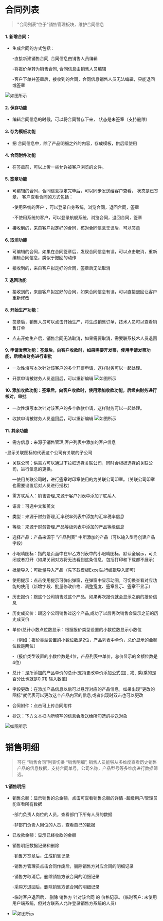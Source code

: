 # 合同列表

> "合同列表“位于"销售管理板块，维护合同信息

#### 1. 新增合同：
* 生成合同的方式包括：

  -直接新建销售合同,  合同信息由销售人员编辑

  -将报价单转为销售合同,  合同信息由销售人员编辑

  -客户下单并签章后，接收到的合同，合同信息销售人员无法编辑，只能退回或签章

![如图所示](../file/htlb.png)

#### 2. 保存功能
* 编辑合同信息的时候，可以将合同暂存下来， 状态是未签章（支持删除）




#### 3. 存为模板功能
* 把 合同信息中，除了产品明细之外的内容，存成模板，供后续使用

#### 4. 合同附件功能
* 在签章前，可以上传一些允许被客户浏览的文件。

#### 5. 签章功能
* 可编辑的合同，合同信息拟定完毕后，可以同步发送给客户查看， 状态是已签章， 客户查看合同的方式包括：

    -使用系统的客户 ，可以登录自身系统，浏览合同，退回合同，签章

   -不使用系统的客户，可以登录航舰系统，浏览合同，退回合同，签章



* 接收到的，来自客户拟定好的合同，核对合同信息无误后，可以签章


#### 6. 取消功能
*  可编辑的合同，如果在合同签章后，发现合同信息有误，可以点击取消，重新编辑合同信息，类似于撤回的动作

 
* 接收到的，来自客户拟定好的合同，签章后无法取消


#### 7. 退回功能
* 接收到的，来自客户拟定好的合同，如果合同信息有误，可以直接退回让客户重新修改

#### 8.  开始生产功能：
* 签章后，销售人员可以点击开始生产，将生成销售订单，技术人员可以查看销售订单


* 点击开始生产后，销售合同无法取消，如果需要取消，需要联系技术人员退回



#### 9.  申请发票功能：签章后，向客户收款时，如果需要开发票，使用申请发票功能，后续由财务进行审批
* 一次性填写本次针对该客户的多个开票申请，这样财务可以一起处理。


* 开票申请被财务人员退回后，可以重新编辑
  ![如图所示](../file/sqfp.png)

#### 10.  添加收款功能：签章后，向客户收款时，使用添加收款功能，后续由财务进行核对，审批
* 一次性填写本次针对该客户的多个收款申请，这样财务可以一起处理。


* 收款申请被财务人员退回后，可以重新编辑
  ![如图所示](../file/tjsk.png)


#### 11. 其余功能

* 需方信息：来源于销售管理,客户列表中添加的客户信息

 -显示关联图标的代表这个公司有关联的子公司

* 关联公司：供需方可以通过下拉框选择关联公司，同时会根据选择的关联公司，进行信息的更换。

  —使用关联公司时，进行签章时印章使用的为关联公司印章。（关联公司印章也需要设置后对人员进行授权）


* 需方联系人：销售管理,来源于客户列表中添加了联系人
* 语言：可选中文和英文
* 类型：来源于财务管理,汇率税率列表中添加的汇率税率信息
* 等级：来源于财务管理,产品等级列表中添加的产品等级信息
* 选择产品：产品来源于 "产品列表" 中所添加的产品（可以输入型号创建产品字段）
* 小眼睛图标：指的是页面中在甲乙方列表中的小眼睛图标，默认全展示，可关闭或者打开（如果关闭对方将无法看到这条信息，包括打印和下载都不展示）
* 批量导入：可批量导入产品（先下载模板Excel进行编辑导入即可）
* 使用提示：点击使用提示可弹出弹窗，在弹窗中显示动图，可切换查看对应功能的使用（新增字段、批量修改价格、调整宽度、签章显示、签章不显示）
* 历史报价：跟这个公司销售过这个产品，如果再次报价就会显示之前的报价信息
* 历史成交价：跟这个公司销售过这个产品,成功了以后再次销售会显示之前的历史成交价
* 单价/总计小数点位数显示：根据报价类型设置的小数位数显示小数位

  -（例如：报价类型设置的小数位数是2位，产品列表中单价，总价显示的金额位数是两位）

  -（报价类型设置的小数位数是4位，产品列表中单价，总价显示的金额位数是4位）
* 总计：是所添加的产品单价的总计(支持更改单价添加公式(加 , 减 , 乘(乘的是百分比也就是0.01) 输入数值)
* 字段更改：在添加产品信息以后可以悬浮对应的产品信息，如果出现"更改的图标"就代表可以更改这个产品内容的信息,或者出现时双击也可以更改
* 合同附件：点击可上传合同附件
* 抄送：下方文本框内所填写的信息会发送给所勾选的抄送对象

![如图所示](../file/mblb5.png)

# 销售明细
> 可在 “销售合同”列表切换 “销售明细”, 销售人员能够从多维度查看历史销售产品的信息数据，支持合同单号，公司名称，产品型号等多维度进行数据筛选。

#### 1.销售明细
* 销售总额：显示销售的总金额，点击可查看销售总额的详情
  -超级用户/管理员 能查看所有数据

  -部门负责人岗位的人员，查看部门下所有人员的数据

  -非部门负责人岗位的人员，查看自己的数据
 
* 已收款金额：显示已经收款的金额

* 销售明细数据记录和删除

  -销售方签章后，生成销售记录

  -销售方管理员点击合同作废后，删除销售方对应合同的明细记录

  -销售方取消后，删除销售方该合同的明细记录

  -采购方退回后，删除销售方该合同的明细记录

  -临时客户退回后， 删除 销售方 针对该合同 的 价格记录。（临时客户: 未使用用户端系统，但对方联系人允许登录销售方系统的人员）


* ![如图所示](../file/htlb-xsmx.png)